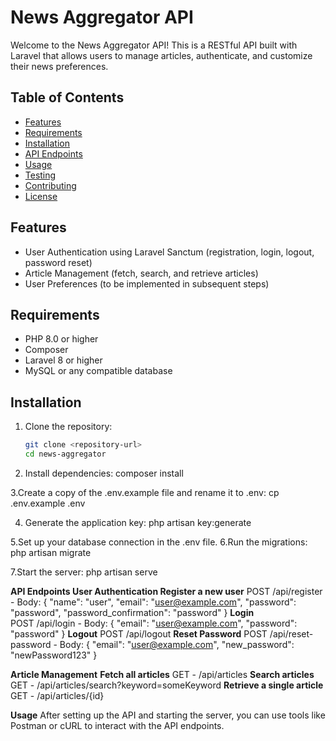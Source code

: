 # News Aggregator API

Welcome to the News Aggregator API! This is a RESTful API built with Laravel that allows users to manage articles, authenticate, and customize their news preferences.

## Table of Contents
- [Features](#features)
- [Requirements](#requirements)
- [Installation](#installation)
- [API Endpoints](#api-endpoints)
- [Usage](#usage)
- [Testing](#testing)
- [Contributing](#contributing)
- [License](#license)

## Features
- User Authentication using Laravel Sanctum (registration, login, logout, password reset)
- Article Management (fetch, search, and retrieve articles)
- User Preferences (to be implemented in subsequent steps)

## Requirements
- PHP 8.0 or higher
- Composer
- Laravel 8 or higher
- MySQL or any compatible database

## Installation

1. Clone the repository:
   ```bash
   git clone <repository-url>
   cd news-aggregator

2. Install dependencies:
    composer install

3.Create a copy of the .env.example file and rename it to .env:
    cp .env.example .env

4. Generate the application key:
    php artisan key:generate

5.Set up your database connection in the .env file.
6.Run the migrations:
    php artisan migrate

7.Start the server:
    php artisan serve

**API Endpoints
User Authentication
    Register a new user**
    POST /api/register
    - Body: { "name": "user", "email": "user@example.com", "password": "password", "password_confirmation": "password" }
  **Login**    
    POST /api/login
    - Body: { "email": "user@example.com", "password": "password" }
    **Logout**
    POST /api/logout
    **Reset Password**
    POST /api/reset-password
    - Body: { "email": "user@example.com", "new_password": "newPassword123" }

**Article Management**
    **Fetch all articles**
    GET - /api/articles
    **Search articles**
    GET - /api/articles/search?keyword=someKeyword
    **Retrieve a single article**
    GET - /api/articles/{id}

**Usage**
After setting up the API and starting the server, you can use tools like Postman or cURL to interact with the API endpoints.
